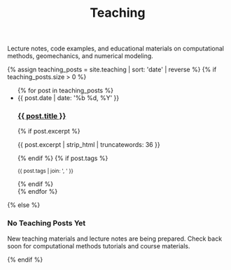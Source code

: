 ﻿---
layout: default
title: Teaching
permalink: /teaching/
---

<section class="section">
  <p class="section-lead">Lecture notes, code examples, and educational materials on computational methods, geomechanics, and numerical modeling.</p>
  
  {% assign teaching_posts = site.teaching | sort: 'date' | reverse %}
  {% if teaching_posts.size > 0 %}
  <ul class="post-list">
    {% for post in teaching_posts %}
    <li>
      <article class="post-card">
        <time datetime="{{ post.date | date_to_xmlschema }}">{{ post.date | date: '%b %d, %Y' }}</time>
        <h3><a href="{{ post.url | relative_url }}">{{ post.title }}</a></h3>
        {% if post.excerpt %}
        <p>{{ post.excerpt | strip_html | truncatewords: 36 }}</p>
        {% endif %}
        {% if post.tags %}
        <p class="post-card-meta">
          <small>{{ post.tags | join: ', ' }}</small>
        </p>
        {% endif %}
      </article>
    </li>
    {% endfor %}
  </ul>
  {% else %}
  <div class="empty-state">
    <h3>No Teaching Posts Yet</h3>
    <p>New teaching materials and lecture notes are being prepared. Check back soon for computational methods tutorials and course materials.</p>
  </div>
  {% endif %}
</section>